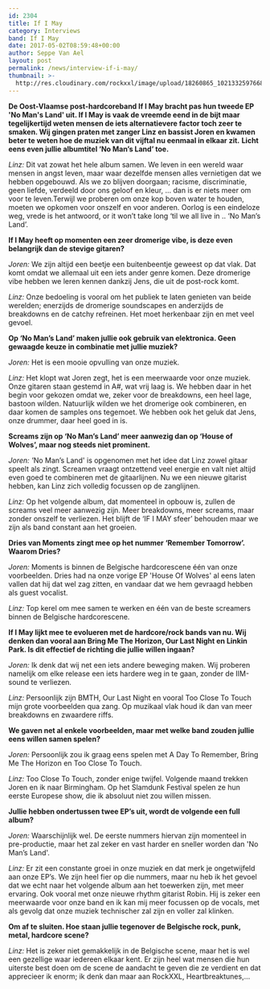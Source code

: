 ```yaml
---
id: 2304
title: If I May
category: Interviews
band: If I May
date: 2017-05-02T08:59:48+00:00
author: Seppe Van Ael
layout: post
permalink: /news/interview-if-i-may/
thumbnail: >-
  http://res.cloudinary.com/rockxxl/image/upload/18260865_10213325976681794_1644302700_o.jpg
---
```

**De Oost-Vlaamse post-hardcoreband If I May bracht pas hun tweede EP 'No Man's Land' uit. If I May is vaak de vreemde eend in de bijt maar tegelijkertijd weten mensen de iets alternatievere factor toch zeer te smaken. Wij gingen praten met zanger Linz en bassist Joren en kwamen beter te weten hoe de muziek van dit vijftal nu eenmaal in elkaar zit.**
**Licht eens even jullie albumtitel ‘No Man’s Land’ toe.**

<span style="font-weight: 400;"><em>Linz:</em> Dit vat zowat het hele album samen. We leven in een wereld waar mensen in angst leven, maar waar dezelfde mensen alles vernietigen dat we hebben opgebouwd. Als we zo blijven doorgaan; racisme, discriminatie, geen liefde, verdeeld door ons geloof en kleur, &#8230; dan is er niets meer om voor te leven.Terwijl we proberen om onze kop boven water te houden, moeten we opkomen voor onszelf en voor anderen. Oorlog is een eindeloze weg, vrede is het antwoord, or it won’t take long ‘til we all live in .. ‘No Man’s Land’.</span>

**If I May heeft op momenten een zeer dromerige vibe, is deze even belangrijk dan de stevige gitaren?**

<span style="font-weight: 400;"><em>Joren:</em> We zijn altijd een beetje een buitenbeentje geweest op dat vlak. Dat komt omdat we allemaal uit een iets ander genre komen. Deze dromerige vibe hebben we leren kennen dankzij Jens, die uit de post-rock komt. </span>

<span style="font-weight: 400;"><em>Linz:</em> </span><span style="font-weight: 400;">Onze bedoeling is vooral om het publiek te laten genieten van beide werelden; enerzijds de dromerige soundscapes en anderzijds de breakdowns en de catchy refreinen. Het moet herkenbaar zijn en met veel gevoel.</span>

**Op ‘No Man’s Land’ maken jullie ook gebruik van elektronica. Geen gewaagde keuze in combinatie met jullie muziek?**

<span style="font-weight: 400;"><em>Joren:</em> Het is een mooie opvulling van onze muziek. </span>

<span style="font-weight: 400;"><em>Linz:</em> Het klopt wat Joren zegt, het is een meerwaarde voor onze muziek. Onze gitaren staan gestemd in A#, wat vrij laag is. We hebben daar in het begin voor gekozen omdat we, zeker voor de breakdowns, een heel lage, bastoon wilden. Natuurlijk wilden we het dromerige ook combineren, en daar komen de samples ons tegemoet. We hebben ook het geluk dat Jens, onze drummer, daar heel goed in is.</span>

**Screams zijn op ‘No Man’s Land’ meer aanwezig dan op ‘House of Wolves’, maar nog steeds niet prominent.**

<span style="font-weight: 400;"><em>Joren: '</em>No Man’s Land' is opgenomen met het idee dat Linz zowel gitaar speelt als zingt. Screamen vraagt ontzettend veel energie en valt niet altijd even goed te combineren met de gitaarlijnen. Nu we een nieuwe gitarist hebben, kan Linz zich volledig focussen op de zanglijnen.</span>

<span style="font-weight: 400;"><em>Linz: </em>Op het volgende album, dat momenteel in opbouw is, zullen de screams veel meer aanwezig zijn. Meer breakdowns, meer screams, maar zonder onszelf te verliezen. Het blijft de ‘IF I MAY sfeer’ behouden maar we zijn als band constant aan het groeien.</span>

**Dries van Moments zingt mee op het nummer ‘Remember Tomorrow’. Waarom Dries?**

<span style="font-weight: 400;"><em>Joren:</em> Moments is binnen de Belgische hardcorescene één van onze voorbeelden. Dries had na onze vorige EP 'House Of Wolves' al eens laten vallen dat hij dat wel zag zitten, en vandaar dat we hem gevraagd hebben als guest vocalist.</span>

<span style="font-weight: 400;"><em> Linz:</em> Top kerel om mee samen te werken en één van de beste screamers binnen de Belgische hardcorescene.</span>

**If I May lijkt mee te evolueren met de hardcore/rock bands van nu. Wij denken dan vooral aan Bring Me The Horizon, Our Last Night en Linkin Park. Is dit effectief de richting die jullie willen ingaan?**

<span style="font-weight: 400;"><em>Joren:</em> Ik denk dat wij net een iets andere beweging maken. Wij proberen namelijk om elke release een iets hardere weg in te gaan, zonder de IIM-sound te verliezen.</span>

<span style="font-weight: 400;"><em>Linz:</em> Persoonlijk zijn BMTH, Our Last Night en vooral Too Close To Touch mijn grote voorbeelden qua zang. Op muzikaal vlak houd ik dan van meer breakdowns en zwaardere riffs.</span>

**We gaven net al enkele voorbeelden, maar met welke band zouden jullie eens willen samen spelen?** <span style="font-weight: 400;"> </span>

<span style="font-weight: 400;"><em>Joren:</em> Persoonlijk zou ik graag eens spelen met A Day To Remember, Bring Me The Horizon en Too Close To Touch.</span>

<span style="font-weight: 400;"><em>Linz:</em> Too Close To Touch, zonder enige twijfel. Volgende maand trekken Joren en ik naar Birmingham. Op het Slamdunk Festival spelen ze hun eerste Europese show, die ik absoluut niet zou willen missen.</span>

**Jullie hebben ondertussen twee EP’s uit, wordt de volgende een full album?**

<span style="font-weight: 400;"><em>Joren:</em> Waarschijnlijk wel. De eerste nummers hiervan zijn momenteel in pre-productie, maar het zal zeker en vast harder en sneller worden dan 'No Man’s Land'.</span>

<span style="font-weight: 400;"><em>Linz:</em> Er zit een constante groei in onze muziek en dat merk je ongetwijfeld aan onze EP’s. We zijn heel fier op die nummers, maar nu heb ik het gevoel dat we echt naar het volgende album aan het toewerken zijn, met meer ervaring. Ook vooral met onze nieuwe rhythm gitarist Robin. Hij is zeker een meerwaarde voor onze band en ik kan mij meer focussen op de vocals, met als gevolg dat onze muziek technischer zal zijn en voller zal klinken.</span>

**Om af te sluiten. Hoe staan jullie tegenover de Belgische rock, punk, metal, hardcore scene?**
  
<span style="font-weight: 400;"><em>Linz:</em> Het is zeker niet gemakkelijk in de Belgische scene, maar het is wel een gezellige waar iedereen elkaar kent. Er zijn heel wat mensen die hun uiterste best doen om de scene de aandacht te geven die ze verdient en dat apprecieer ik enorm; ik denk dan maar aan RockXXL, Heartbreaktunes,…</span>
